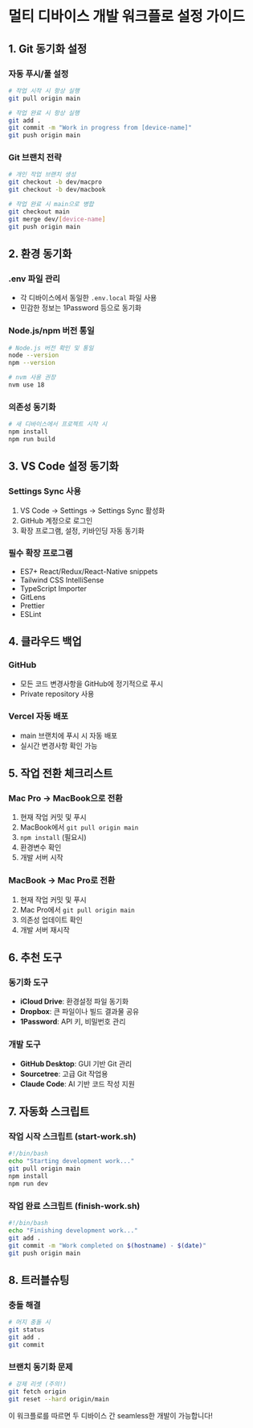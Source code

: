 # 멀티 디바이스 개발 워크플로 설정 가이드

## 1. Git 동기화 설정

### 자동 푸시/풀 설정
```bash
# 작업 시작 시 항상 실행
git pull origin main

# 작업 완료 시 항상 실행
git add .
git commit -m "Work in progress from [device-name]"
git push origin main
```

### Git 브랜치 전략
```bash
# 개인 작업 브랜치 생성
git checkout -b dev/macpro
git checkout -b dev/macbook

# 작업 완료 시 main으로 병합
git checkout main
git merge dev/[device-name]
git push origin main
```

## 2. 환경 동기화

### .env 파일 관리
- 각 디바이스에서 동일한 `.env.local` 파일 사용
- 민감한 정보는 1Password 등으로 동기화

### Node.js/npm 버전 통일
```bash
# Node.js 버전 확인 및 통일
node --version
npm --version

# nvm 사용 권장
nvm use 18
```

### 의존성 동기화
```bash
# 새 디바이스에서 프로젝트 시작 시
npm install
npm run build
```

## 3. VS Code 설정 동기화

### Settings Sync 사용
1. VS Code → Settings → Settings Sync 활성화
2. GitHub 계정으로 로그인
3. 확장 프로그램, 설정, 키바인딩 자동 동기화

### 필수 확장 프로그램
- ES7+ React/Redux/React-Native snippets
- Tailwind CSS IntelliSense
- TypeScript Importer
- GitLens
- Prettier
- ESLint

## 4. 클라우드 백업

### GitHub
- 모든 코드 변경사항을 GitHub에 정기적으로 푸시
- Private repository 사용

### Vercel 자동 배포
- main 브랜치에 푸시 시 자동 배포
- 실시간 변경사항 확인 가능

## 5. 작업 전환 체크리스트

### Mac Pro → MacBook으로 전환
1. 현재 작업 커밋 및 푸시
2. MacBook에서 `git pull origin main`
3. `npm install` (필요시)
4. 환경변수 확인
5. 개발 서버 시작

### MacBook → Mac Pro로 전환
1. 현재 작업 커밋 및 푸시
2. Mac Pro에서 `git pull origin main`
3. 의존성 업데이트 확인
4. 개발 서버 재시작

## 6. 추천 도구

### 동기화 도구
- **iCloud Drive**: 환경설정 파일 동기화
- **Dropbox**: 큰 파일이나 빌드 결과물 공유
- **1Password**: API 키, 비밀번호 관리

### 개발 도구
- **GitHub Desktop**: GUI 기반 Git 관리
- **Sourcetree**: 고급 Git 작업용
- **Claude Code**: AI 기반 코드 작성 지원

## 7. 자동화 스크립트

### 작업 시작 스크립트 (start-work.sh)
```bash
#!/bin/bash
echo "Starting development work..."
git pull origin main
npm install
npm run dev
```

### 작업 완료 스크립트 (finish-work.sh)
```bash
#!/bin/bash
echo "Finishing development work..."
git add .
git commit -m "Work completed on $(hostname) - $(date)"
git push origin main
```

## 8. 트러블슈팅

### 충돌 해결
```bash
# 머지 충돌 시
git status
git add .
git commit
```

### 브랜치 동기화 문제
```bash
# 강제 리셋 (주의!)
git fetch origin
git reset --hard origin/main
```

이 워크플로를 따르면 두 디바이스 간 seamless한 개발이 가능합니다!